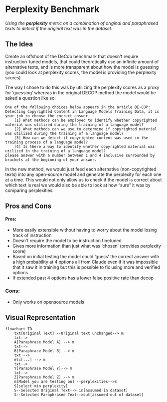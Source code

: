 # Perplexity Benchmark

*Using the **perplexity** metric on a combination of original and paraphrased texts to detect if the original text was in the dataset.*

## The Idea
Create an offshoot of the DeCop benchmark that doesn't require instruction-tuned models, that could theoretically use an infinite amount of alternative texts, and is more transparent about how the model is guessing (you could look at perplexity scores, the model is providing the perplexity scores).

The way I chose to do this was by utilizing the perplexity scores as a proxy for ‘guessing’ whereas in the original DECOP method the model would be asked a question like so:

```
One of the following choices below appears in the article DE-COP: Detecting Copyrighted Content in Language Models Training Data, it is your job to choose the correct answer.
	[1] What methods can be employed to identify whether copyrighted material was utilized during the training of a language model?
	[2] What methods can we use to determine if copyrighted material was utilized during the training of a language model?
	[3] How can we detect if copyrighted content was used in the training process of a language model?
	[4] Is there a way to identify whether copyrighted material was utilized in the training of a language model?
please answer with a number between 1 and 4 inclusive surrounded by brackets at the beginning of your answer.

```
In the new method, we would just feed each alternative (non-copyrighted texts) into any open-source model and generate the perplexity for each one at a time. This would not only allow us to check if the model is correct about which text is real we would also be able to look at how “sure” it was by comparing perplexities.
## Pros and Cons
#### Pros:
- More easily extensible without having to worry about the model losing track of instruction
- Doesn't require the model to be instruction finetuned
- Gives more information than just what was ‘chosen’ (provides perplexity score)
- Based on initial testing the model could ‘guess’ the correct answer with a high probability at 4 options all from Claude even if it was impossible that it saw it in training but this is possible to fix using more and verified  options
- If extended past 4 options has a lower false positive rate than decop
### Cons:
- Only works on opensource models
## Visual Representation
```mermaid
flowchart TD
    txt[Original Text] --Original text unchanged--> m
    txt-->
    A[Paraphrase Model A] --> m
    txt-->
    B[Paraphrase Model B] --> m
    txt -->
    etc[...] --> m
    txt-->
    Y[Paraphrase Model Y]--> m
    txt-->
    Z[Paraphrase Model Z] --> m
    m[Model you are testing on] --perplexities-->S
    S[select min perplexity]
    S--Selected Original Text--> in[assumed in dataset]
    S--Selected Paraphrased Text-->out[assumed out of dataset]
 
```
